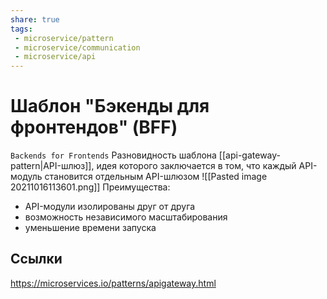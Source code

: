 ```yaml
---
share: true
tags:
 - microservice/pattern
 - microservice/communication
 - microservice/api
---
```

# Шаблон "Бэкенды для фронтендов" (BFF)
`Backends for Frontends`
Разновидность шаблона [[api-gateway-pattern|API-шлюз]], идея которого заключается в том, что каждый API-модуль становится отдельным API-шлюзом
![[Pasted image 20211016113601.png]]
Преимущества:
- API-модули изолированы друг от друга
- возможность независимого масштабирования
- уменьшение времени запуска
## Ссылки
https://microservices.io/patterns/apigateway.html
